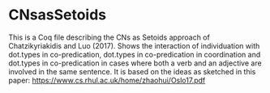 # CNsasSetoids
This is a Coq file describing the CNs as Setoids approach of Chatzikyriakidis and Luo (2017). Shows the interaction of individuation with dot.types in co-predication, dot.types in co-predication in coordination and dot.types in co-predication in cases where both a verb and an adjective are involved in the same sentence. 
It is based on the ideas as sketched in this paper: https://www.cs.rhul.ac.uk/home/zhaohui/Oslo17.pdf 
